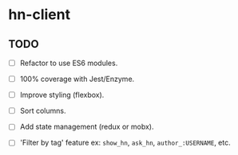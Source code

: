 # hn-client

## TODO

- [ ] Refactor to use ES6 modules.
- [ ] 100% coverage with Jest/Enzyme.
- [ ] Improve styling (flexbox).
- [ ] Sort columns.
- [ ] Add state management (redux or mobx).
- [ ] 'Filter by tag' feature ex: `show_hn`, `ask_hn`, `author_:USERNAME`, etc.

